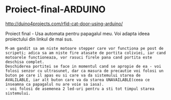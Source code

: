 # Proiect-final-ARDUINO
http://duino4projects.com/rfid-cat-door-using-arduino/

Proiect final - Usa automata pentru papagalul meu. Voi adapta ideea proiectului din linkul de mai sus.

    M-am gandit sa am niste motoare stepper care vor functiona pe post de scripeti; adica sa am niste fire atasate de portita coliviei, iar cand motoarele functioneaza, vor rasuci firele pana cand portita este deschisa complet.
    Deschiderea portitei se face in momentul cand se apropie de ea - voi folosi senzor cu ultrasunet, dar ca masura de precautie voi folosi un buton pe care il apas eu si care va da sistemului starea de AVALILABLE, iar alt buton care va da starea UNAVAILABLE(ceea ce inseamna ca papagalul nu are voie sa iasa).
    - voi folosi de asemenea 2 led-uri pentru a sti tot timpul starea sistemului.
    
    
    
